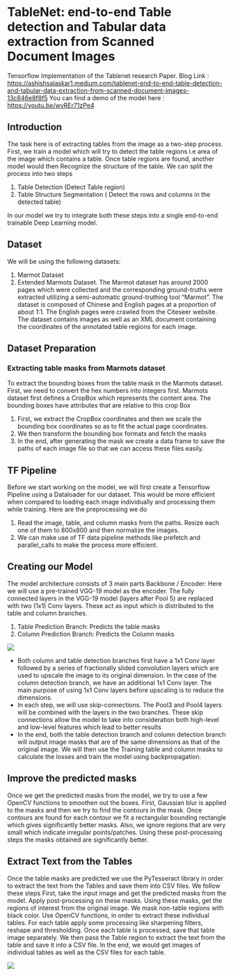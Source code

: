 # TableNet: end-to-end Table detection and Tabular data extraction from Scanned Document Images
Tensorflow Implementation of the Tablenet research Paper. 
Blog Link : https://ashishsalaskar1.medium.com/tablenet-end-to-end-table-detection-and-tabular-data-extraction-from-scanned-document-images-13c846e8f8f5
You can find a demo of the model here : https://youtu.be/wvREr71zPe4

## Introduction
The task here is of extracting tables from the image as a two-step process. First, we train a model which will try to detect the table regions i.e area of the image which contains a table. Once table regions are found, another model would then Recognize the structure of the table. We can split the process into two steps
1) Table Detection (Detect Table region)
2) Table Structure Segmentation ( Detect the rows and columns in the detected table)

In our model we try to integrate both these steps into a single end-to-end trainable Deep Learning model.


## Dataset
We will be using the following datasets:
1. Marmot Dataset
2. Extended Marmots Dataset.
The Marmot dataset has around 2000 pages which were collected and the corresponding ground-truths were extracted utilizing a semi-automatic ground-truthing tool “Marmot”. The dataset is composed of Chinese and English pages at a proportion of about 1:1. The English pages were crawled from the Citeseer website. The dataset contains images as well as an XML document containing the coordinates of the annotated table regions for each image.

## Dataset Preparation
### Extracting table masks from Marmots dataset
To extract the bounding boxes from the table mask in the Marmots dataset. First, we need to convert the hex numbers into integers first. Marmots dataset first defines a CropBox which represents the content area. The bounding boxes have attributes that are relative to this crop Box <br>
1. First, we extract the CropBox coordinates and then we scale the bounding box coordinates so as to fit the actual page coordinates.
2. We then transform the bounding box formats and fetch the masks
3. In the end, after generating the mask we create a data frame to save the paths of each image file so that we can access these files easily.

## TF Pipeline
Before we start working on the model, we will first create a Tensorflow Pipeline using a Dataloader for our dataset. This would be more efficient when compared to loading each image individually and processing them while training. Here are the preprocessing we do <br>
1. Read the image, table, and column masks from the paths. Resize each one of them to 800x800 and then normalize the images.
2. We can make use of TF data pipeline methods like prefetch and parallel_calls to make the process more efficient.

## Creating our Model
The model architecture consists of 3 main parts
Backbone / Encoder: Here we will use a pre-trained VGG-19 model as the encoder. The fully connected layers in the VGG-19 model (layers after Pool 5) are replaced with two (1x1) Conv layers. These act as input which is distributed to the table and column branches.
1. Table Prediction Branch: Predicts the table masks
2. Column Prediction Branch: Predicts the Column masks <br>

![](https://miro.medium.com/max/963/1*WQSKELXvDEl1SUzli7RrSg.png)

- Both column and table detection branches first have a 1x1 Conv layer followed by a series of fractionally slided convolution layers which are used to upscale the image to its original dimension. In the case of the column detection branch, we have an additional 1x1 Conv layer. The main purpose of using 1x1 Conv layers before upscaling is to reduce the dimensions.
- In each step, we will use skip-connections. The Pool3 and Pool4 layers will be combined with the layers in the two branches. These skip connections allow the model to take into consideration both high-level and low-level features which lead to better results
- In the end, both the table detection branch and column detection branch will output image masks that are of the same dimensions as that of the original image. We will then use the Training table and column masks to calculate the losses and train the model using backpropagation.

## Improve the predicted masks
Once we get the predicted masks from the model, we try to use a few OpenCV functions to smoothen out the boxes. First, Gaussian blur is applied to the masks and then we try to find the contours in the mask. Once contours are found for each contour we fit a rectangular bounding rectangle which gives significantly better masks. Also, we ignore regions that are very small which indicate irregular points/patches. Using these post-processing steps the masks obtained are significantly better.

## Extract Text from the Tables
Once the table masks are predicted we use the PyTesseract library in order to extract the text from the Tables and save them into CSV files. We follow these steps
First, take the input image and get the predicted masks from the model. Apply post-processing on these masks.
Using these masks, get the regions of interest from the original image. We mask non-table regions with black color.
Use OpenCV functions, in order to extract these individual tables. For each table apply some processing like sharpening filters, reshape and thresholding.
Once each table is processed, save that table image separately. We then pass the Table region to extract the text from the table and save it into a CSV file.
In the end, we would get images of individual tables as well as the CSV files for each table.

![](https://miro.medium.com/max/2000/1*CTq5ej_BUWadf_k2TqnrvA.jpeg)
